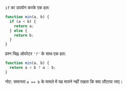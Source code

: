 `if` का उपयोग करके एक हल:

```js
function min(a, b) {
  if (a < b) {
    return a;
  } else {
    return b;
  }
}
```

प्रश्न चिह्न ऑपरेटर `'?'` के साथ एक हल:

```js
function min(a, b) {
  return a < b ? a : b;
}
```

नोट: समानता `a == b` के मामले में यह मायने नहीं रखता कि क्या लौटाया जाए।

